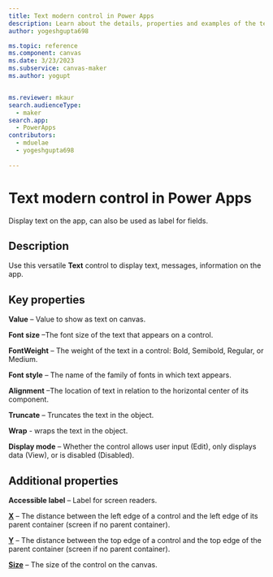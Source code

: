 ```yaml
---
title: Text modern control in Power Apps
description: Learn about the details, properties and examples of the text modern control in Power Apps.
author: yogeshgupta698

ms.topic: reference
ms.component: canvas
ms.date: 3/23/2023
ms.subservice: canvas-maker
ms.author: yogupt


ms.reviewer: mkaur
search.audienceType: 
  - maker
search.app: 
  - PowerApps
contributors:
  - mduelae
  - yogeshgupta698
  
---
```

# Text modern control in Power Apps
Display text on the app, can also be used as label for fields.

## Description
Use this versatile **Text** control to display text, messages, information on the app.

## Key properties

**Value** – Value to show as text on canvas.

**Font size** –The font size of the text that appears on a control.

**FontWeight** – The weight of the text in a control: Bold, Semibold, Regular, or Medium.

**Font style** – The name of the family of fonts in which text appears.

**Alignment** –The location of text in relation to the horizontal center of its component.

**Truncate** – Truncates the text in the object.

**Wrap** - wraps the text in the object.

**Display mode** – Whether the control allows user input (Edit), only displays data (View), or is disabled (Disabled).


## Additional properties
**Accessible label** – Label for screen readers.

**[X](../properties-size-location.md)** – The distance between the left edge of a control and the left edge of its parent container (screen if no parent container).

**[Y](../properties-size-location.md)** – The distance between the top edge of a control and the top edge of the parent container (screen if no parent container).

**[Size](../properties-text.md)** – The size of the control on the canvas.


